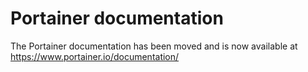 Portainer documentation
=======================

The Portainer documentation has been moved and is now available at
<https://www.portainer.io/documentation/>
